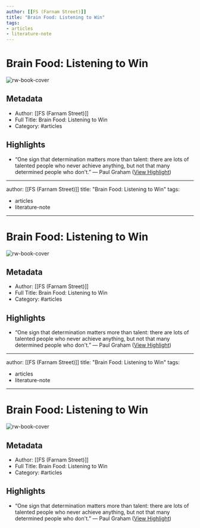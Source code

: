 ```yaml
---
author: [[FS (Farnam Street)]]
title: "Brain Food: Listening to Win"
tags: 
- articles
- literature-note
---
```

# Brain Food: Listening to Win

![rw-book-cover](https://readwise-assets.s3.amazonaws.com/static/images/article0.00998d930354.png)

## Metadata
- Author: [[FS (Farnam Street)]]
- Full Title: Brain Food: Listening to Win
- Category: #articles

## Highlights
- “One sign that determination matters more than talent: there are lots of talented people who never achieve anything, but not that many determined people who don't.” 
  — Paul Graham ([View Highlight](https://read.readwise.io/read/01gqzj1ynmr2yf7vwp8p51ce5m))
---
author: [[FS (Farnam Street)]]
title: "Brain Food: Listening to Win"
tags: 
- articles
- literature-note
---
# Brain Food: Listening to Win

![rw-book-cover](https://readwise-assets.s3.amazonaws.com/static/images/article0.00998d930354.png)

## Metadata
- Author: [[FS (Farnam Street)]]
- Full Title: Brain Food: Listening to Win
- Category: #articles

## Highlights
- “One sign that determination matters more than talent: there are lots of talented people who never achieve anything, but not that many determined people who don't.” 
  — Paul Graham ([View Highlight](https://read.readwise.io/read/01gqzj1ynmr2yf7vwp8p51ce5m))
---
author: [[FS (Farnam Street)]]
title: "Brain Food: Listening to Win"
tags: 
- articles
- literature-note
---
# Brain Food: Listening to Win

![rw-book-cover](https://readwise-assets.s3.amazonaws.com/static/images/article0.00998d930354.png)

## Metadata
- Author: [[FS (Farnam Street)]]
- Full Title: Brain Food: Listening to Win
- Category: #articles

## Highlights
- “One sign that determination matters more than talent: there are lots of talented people who never achieve anything, but not that many determined people who don't.” 
  — Paul Graham ([View Highlight](https://read.readwise.io/read/01gqzj1ynmr2yf7vwp8p51ce5m))

